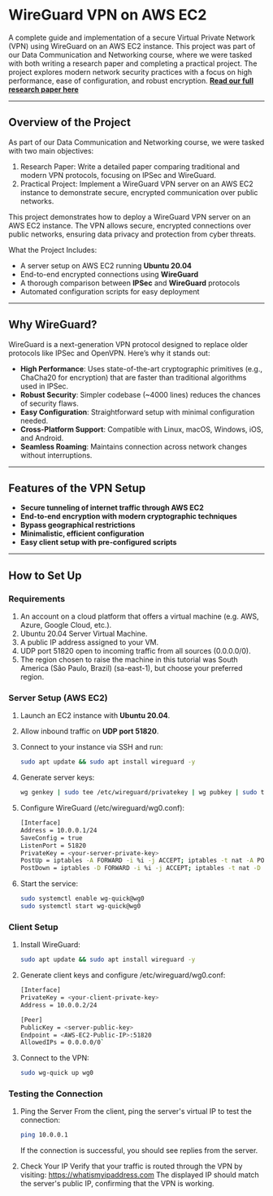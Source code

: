 # **WireGuard VPN on AWS EC2**

A complete guide and implementation of a secure Virtual Private Network (VPN) using WireGuard on an AWS EC2 instance. This project was part of our Data Communication and Networking course, where we were tasked with both writing a research paper and completing a practical project. The project explores modern network security practices with a focus on high performance, ease of configuration, and robust encryption.
**[Read our full research paper here](./Paper/Security-at-Network-Layer-IPSec-and-VPNs.pdf)**

---

## **Overview of the Project**

As part of our Data Communication and Networking course, we were tasked with two main objectives:
1. Research Paper: Write a detailed paper comparing traditional and modern VPN protocols, focusing on IPSec and WireGuard.
2. Practical Project: Implement a WireGuard VPN server on an AWS EC2 instance to demonstrate secure, encrypted communication over public networks.

This project demonstrates how to deploy a WireGuard VPN server on an AWS EC2 instance. The VPN allows secure, encrypted connections over public networks, ensuring data privacy and protection from cyber threats.  

What the Project Includes:  
- A server setup on AWS EC2 running **Ubuntu 20.04**  
- End-to-end encrypted connections using **WireGuard**  
- A thorough comparison between **IPSec** and **WireGuard** protocols  
- Automated configuration scripts for easy deployment  

---

## **Why WireGuard?**

WireGuard is a next-generation VPN protocol designed to replace older protocols like IPSec and OpenVPN. Here’s why it stands out:

- **High Performance**: Uses state-of-the-art cryptographic primitives (e.g., ChaCha20 for encryption) that are faster than traditional algorithms used in IPSec.  
- **Robust Security**: Simpler codebase (~4000 lines) reduces the chances of security flaws.  
- **Easy Configuration**: Straightforward setup with minimal configuration needed.  
- **Cross-Platform Support**: Compatible with Linux, macOS, Windows, iOS, and Android.  
- **Seamless Roaming**: Maintains connection across network changes without interruptions.  

---

## **Features of the VPN Setup**

- **Secure tunneling of internet traffic through AWS EC2**  
- **End-to-end encryption with modern cryptographic techniques**  
- **Bypass geographical restrictions**  
- **Minimalistic, efficient configuration**  
- **Easy client setup with pre-configured scripts**  

---

## **How to Set Up**

### **Requirements**

1. An account on a cloud platform that offers a virtual machine (e.g. AWS, Azure, Google Cloud, etc.).
2. Ubuntu 20.04 Server Virtual Machine.
3. A public IP address assigned to your VM.
4. UDP port 51820 open to incoming traffic from all sources (0.0.0.0/0).
5. The region chosen to raise the machine in this tutorial was South America (São Paulo, Brazil) (sa-east-1), but choose your preferred region.

### **Server Setup (AWS EC2)**

1. Launch an EC2 instance with **Ubuntu 20.04**.
2. Allow inbound traffic on **UDP port 51820**.
3. Connect to your instance via SSH and run:
   ```bash
   sudo apt update && sudo apt install wireguard -y
   ```
4. Generate server keys:
   ```bash
   wg genkey | sudo tee /etc/wireguard/privatekey | wg pubkey | sudo tee /etc/wireguard/publickey
   ```
5. Configure WireGuard (/etc/wireguard/wg0.conf):
   ```bash
   [Interface]
   Address = 10.0.0.1/24
   SaveConfig = true
   ListenPort = 51820
   PrivateKey = <your-server-private-key>
   PostUp = iptables -A FORWARD -i %i -j ACCEPT; iptables -t nat -A POSTROUTING -o eth0 -j MASQUERADE
   PostDown = iptables -D FORWARD -i %i -j ACCEPT; iptables -t nat -D POSTROUTING -o eth0 -j MASQUERADE
   ```

6. Start the service:
   ```bash
   sudo systemctl enable wg-quick@wg0
   sudo systemctl start wg-quick@wg0
   ```

### **Client Setup**
1. Install WireGuard:
   ```bash
   sudo apt update && sudo apt install wireguard -y
   ```
2. Generate client keys and configure /etc/wireguard/wg0.conf:
   ```bash
   [Interface]
   PrivateKey = <your-client-private-key>
   Address = 10.0.0.2/24

   [Peer]
   PublicKey = <server-public-key>
   Endpoint = <AWS-EC2-Public-IP>:51820
   AllowedIPs = 0.0.0.0/0`
   ```
3. Connect to the VPN:
   ```bash
   sudo wg-quick up wg0
   ```

### **Testing the Connection**

1. Ping the Server
   From the client, ping the server's virtual IP to test the connection:
   ```bash
   ping 10.0.0.1
   ```
   If the connection is successful, you should see replies from the server.

2. Check Your IP
   Verify that your traffic is routed through the VPN by visiting:
   https://whatismyipaddress.com
   The displayed IP should match the server's public IP, confirming that the VPN is working.


